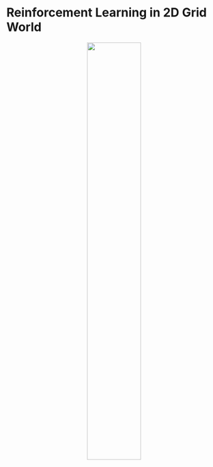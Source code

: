 # Reinforcement Learning in 2D Grid World
<p align="center">
 <img src="https://github.com/jasqari/GridWorld-Reinforcement-Learning/assets/44480584/307890e2-4f24-4fa2-9c0b-3395500ca049" width="50%" height="50%"/>
</p>
